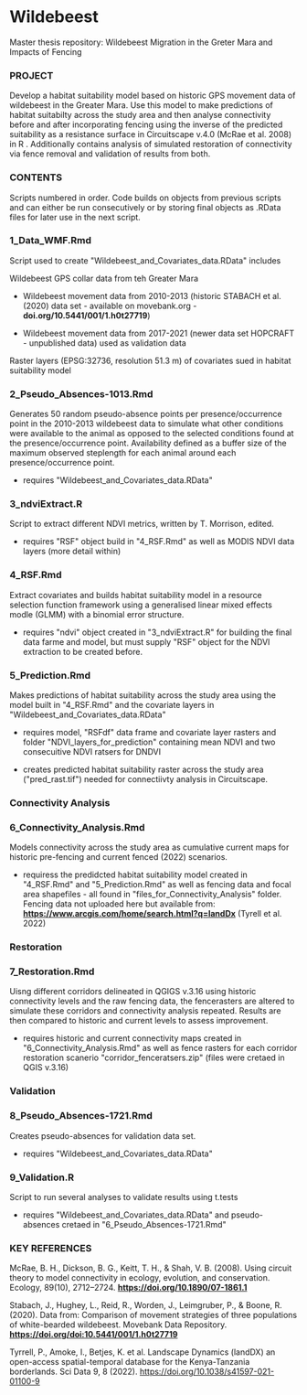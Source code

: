 # Wildebeest 
Master thesis repository: Wildebeest Migration in the Greter Mara and Impacts of Fencing

###   PROJECT  ###

Develop a habitat suitability model based on historic GPS movement data of wildebeest in the Greater Mara. Use this model to make predictions of habitat suitabilty across the study area and then analyse connectivity before and after incorporating fencing using the inverse of the predicted suitability as a resistance surface in Circuitscape v.4.0 (McRae et al. 2008) in R . Additionally contains analysis of simulated restoration of connectivity via fence removal and validation of results from both.


###   CONTENTS  ###
Scripts numbered in order. 
Code builds on objects from previous scripts and can either be run consecutively or by storing final objects as .RData files for later use in the next script.

### 1_Data_WMF.Rmd

Script used to create "Wildebeest_and_Covariates_data.RData" includes 

Wildebeest GPS collar data from teh Greater Mara

- Wildebeest movement data from 2010-2013 (historic STABACH et al. (2020) data set - available on movebank.org - **doi.org/10.5441/001/1.h0t27719**) 

- Wildebeest movement data from 2017-2021 (newer data set HOPCRAFT - unpublished data) used as validation data

Raster layers (EPSG:32736, resolution 51.3 m) of covariates sued in habitat suitability model

### 2_Pseudo_Absences-1013.Rmd

Generates 50 random pseudo-absence points per presence/occurrence point in the 2010-2013 wildebeest data to simulate what other conditions were available to the animal as opposed to the selected conditions found at the presence/occurrence point. Availability defined as a buffer size of the maximum observed steplength for each animal around each presence/occurrence point.

- requires "Wildebeest_and_Covariates_data.RData"

### 3_ndviExtract.R

Script to extract different NDVI metrics, written by T. Morrison, edited. 

- requires "RSF" object build in "4_RSF.Rmd" as well as MODIS NDVI data layers (more detail within)

### 4_RSF.Rmd

Extract covariates and builds habitat suitability model in a resource selection function framework using a generalised linear mixed effects modle (GLMM) with a binomial error structure. 

- requires "ndvi" object created in "3_ndviExtract.R" for building the final data farme and model, but must supply "RSF" object for the NDVI extraction to be created before.

### 5_Prediction.Rmd

Makes predictions of habitat suitability across the study area using the model built in "4_RSF.Rmd" and the covariate layers in "Wildebeest_and_Covariates_data.RData"

- requires model, "RSFdf" data frame and covariate layer rasters and folder "NDVI_layers_for_prediction" containing mean NDVI and two consecuitive NDVI ratsers for DNDVI

- creates predicted habitat suitability raster across the study area ("pred_rast.tif") needed for connectiivty analysis in Circuitscape. 

### Connectivity Analysis

### 6_Connectivity_Analysis.Rmd

Models connectivity across the study area as cumulative current maps for historic pre-fencing and current fenced (2022) scenarios. 

- requiress the predidcted habitat suitability model created in "4_RSF.Rmd" and "5_Prediction.Rmd" as well as fencing data and focal area shapefiles - all found in "files_for_Connectivity_Analysis" folder. Fencing data not uploaded here but available from: **https://www.arcgis.com/home/search.html?q=landDx** (Tyrell et al. 2022)

### Restoration

### 7_Restoration.Rmd

Uisng different corridors delineated in QGIGS v.3.16 using historic connectivity levels and the raw fencing data, the fencerasters are altered to simulate these corridors and connectivity analysis repeated. Results are then compared to historic and current levels to assess improvement.

- requires historic and current connectivity maps created in "6_Connectivity_Analysis.Rmd" as well as fence rasters for each corridor restoration scanerio "corridor_fenceratsers.zip" (files were cretaed in QGIS v.3.16)

### Validation

### 8_Pseudo_Absences-1721.Rmd

Creates pseudo-absences for validation data set.

- requires "Wildebeest_and_Covariates_data.RData"

### 9_Validation.R

Script to run several analyses to validate results using t.tests

- requires "Wildebeest_and_Covariates_data.RData" and pseudo-absences cretaed in "6_Pseudo_Absences-1721.Rmd"

### KEY REFERENCES

McRae, B. H., Dickson, B. G., Keitt, T. H., & Shah, V. B. (2008). Using circuit theory to model connectivity in ecology, evolution, and conservation. Ecology, 89(10), 2712–2724. **https://doi.org/10.1890/07-1861.1**

Stabach, J., Hughey, L., Reid, R., Worden, J., Leimgruber, P., & Boone, R. (2020). Data from: Comparison of movement strategies of three populations of white-bearded wildebeest. Movebank Data Repository. **https://doi.org/doi:10.5441/001/1.h0t27719**

Tyrrell, P., Amoke, I., Betjes, K. et al. Landscape Dynamics (landDX) an open-access spatial-temporal database for the Kenya-Tanzania borderlands. Sci Data 9, 8 (2022). https://doi.org/10.1038/s41597-021-01100-9
